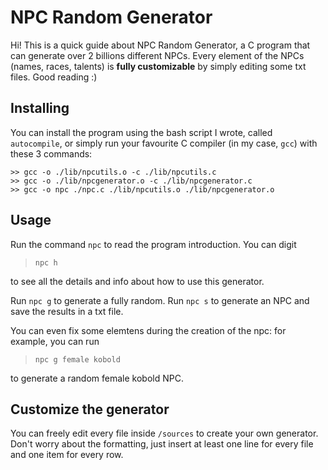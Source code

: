 # NPC Random Generator

Hi! This is a quick guide about NPC Random Generator, a C program that can generate over 2 billions different NPCs. Every element of the NPCs (names, races, talents) is **fully customizable** by simply editing some txt files. 
Good reading :)


## Installing

You can install the program using the bash script I wrote, called `autocompile`, or simply run your favourite C compiler (in my case, `gcc`) with these 3 commands:
```
>> gcc -o ./lib/npcutils.o -c ./lib/npcutils.c 
>> gcc -o ./lib/npcgenerator.o -c ./lib/npcgenerator.c 
>> gcc -o npc ./npc.c ./lib/npcutils.o ./lib/npcgenerator.o 
```
## Usage

Run the command `npc` to read the program introduction. You can digit 

> `npc h`

to see all the details and info about how to use this generator.

Run `npc g` to generate a fully random.
Run `npc s` to generate an NPC and save the results in a txt file.

You can even fix some elemtens during the creation of the npc: for example, you can run 

> `npc g female kobold` 

to generate a random female kobold NPC.

## Customize the generator

You can freely edit every file inside `/sources` to create your own generator. Don't worry about the formatting, just insert at least one line for every file and one item for every row.